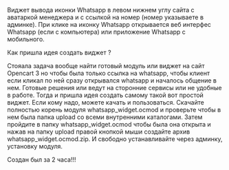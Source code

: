 Виджет вывода иконки Whatsapp в левом нижнем углу сайта с аватаркой менеджера и с ссылкой на номер (номер указываете в админке). При клике на иконку Whatsapp открывается веб интерфес Whatsapp (если с компьютера) или приложение Whatsapp с мобильного.

Как пришла идея создать виджет ?

Стояала задача вообще найти готовый модуль или виджет на сайт Opencart 3 но чтобы была только ссылка на whatsapp, чтобы клиент если кликал по ней сразу открывался whatsapp и началось общение в нем. Готовые решения или ведут на сторонние сервисы или не удобные в работе.
Тогда и пришла идея создать самому такой вот простой виджет. Если кому надо, можете качать и пользоваться. 
Скачайте полностью корень модуля whatsapp_widget.ocmod и проверьте чтобы в нем была папка upload со всеми внутренними каталогами.
Затем пройдите в папку whatsapp_widget.ocmod чтобы была она открыта и нажав на папку upload правой кнопкой мыши создайте архив whatsapp_widget.ocmod.zip. И свободно устанавливайте через админку, установку модуля.

Создан был за 2 часа!!!
